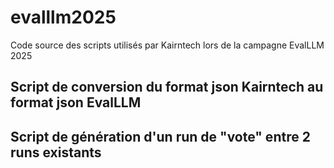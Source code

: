 # evalllm2025
Code source des scripts utilisés par Kairntech lors de la campagne EvalLLM 2025

## Script de conversion du format json Kairntech au format json EvalLLM

## Script de génération d'un run de "vote" entre 2 runs existants

